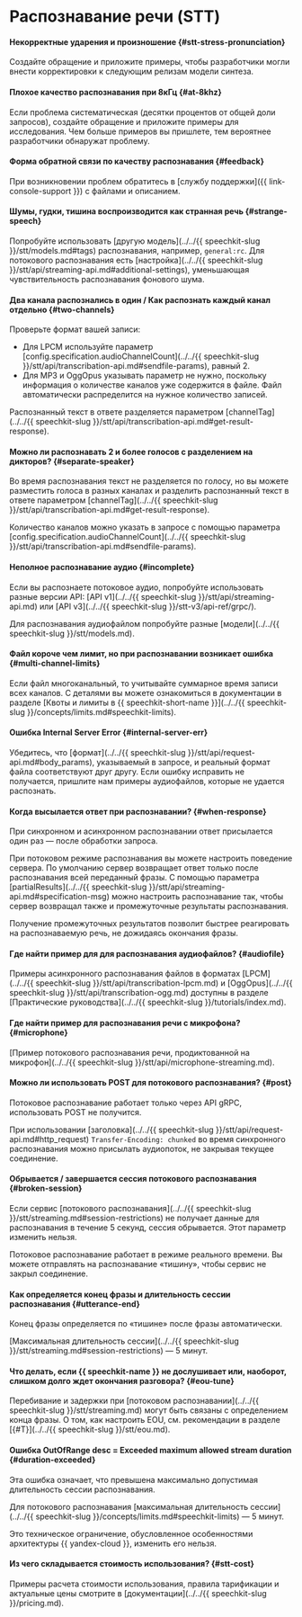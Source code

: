 # Распознавание речи (STT)

#### Некорректные ударения и произношение {#stt-stress-pronunciation}

Создайте обращение и приложите примеры, чтобы разработчики могли внести корректировки к следующим релизам модели синтеза.


#### Плохое качество распознавания при 8кГц {#at-8khz}

Если проблема систематическая (десятки процентов от общей доли запросов), создайте обращение и приложите примеры для исследования. Чем больше примеров вы пришлете, тем вероятнее разработчики обнаружат проблему.


#### Форма обратной связи по качеству распознавания {#feedback}



При возникновении проблем обратитесь в [службу поддержки]({{ link-console-support }}) с файлами и описанием.


#### Шумы, гудки, тишина воспроизводится как странная речь {#strange-speech}

Попробуйте использовать [другую модель](../../{{ speechkit-slug }}/stt/models.md#tags) распознавания, например, `general:rc`. Для потокового распознавания есть [настройка](../../{{ speechkit-slug }}/stt/api/streaming-api.md#additional-settings), уменьшающая чувствительность распознавания фонового шума.


#### Два канала распознались в один / Как распознать каждый канал отдельно {#two-channels}

Проверьте формат вашей записи:

* Для LPCM используйте параметр [config.specification.audioChannelCount](../../{{ speechkit-slug }}/stt/api/transcribation-api.md#sendfile-params), равный 2.
* Для MP3 и OggOpus указывать параметр не нужно, поскольку информация о количестве каналов уже содержится в файле. Файл автоматически распределится на нужное количество записей.

Распознанный текст в ответе разделяется параметром [channelTag](../../{{ speechkit-slug }}/stt/api/transcribation-api.md#get-result-response).

#### Можно ли распознавать 2 и более голосов с разделением на дикторов? {#separate-speaker}

Во время распознавания текст не разделяется по голосу, но вы можете разместить голоса в разных каналах и разделить распознанный текст в ответе параметром [channelTag](../../{{ speechkit-slug }}/stt/api/transcribation-api.md#get-result-response).

Количество каналов можно указать в запросе с помощью параметра [config.specification.audioChannelCount](../../{{ speechkit-slug }}/stt/api/transcribation-api.md#sendfile-params).

#### Неполное распознавание аудио {#incomplete}

Если вы распознаете потоковое аудио, попробуйте использовать разные версии API: [API v1](../../{{ speechkit-slug }}/stt/api/streaming-api.md) или [API v3](../../{{ speechkit-slug }}/stt-v3/api-ref/grpc/). 

Для распознавания аудиофайлом попробуйте разные [модели](../../{{ speechkit-slug }}/stt/models.md).


#### Файл короче чем лимит, но при распознавании возникает ошибка {#multi-channel-limits}

Если файл многоканальный, то учитывайте суммарное время записи всех каналов. С деталями вы можете ознакомиться в документации в разделе [Квоты и лимиты в {{ speechkit-short-name }}](../../{{ speechkit-slug }}/concepts/limits.md#speechkit-limits).

#### Ошибка Internal Server Error {#internal-server-err}

Убедитесь, что [формат](../../{{ speechkit-slug }}/stt/api/request-api.md#body_params), указываемый в запросе, и реальный формат файла соответствуют друг другу. Если ошибку исправить не получается, пришлите нам примеры аудиофайлов, которые не удается распознать.

#### Когда высылается ответ при распознавании? {#when-response}

При синхронном и асинхронном распознавании ответ присылается один раз — после обработки запроса.

При потоковом режиме распознавания вы можете настроить поведение сервера. По умолчанию сервер возвращает ответ только после распознавания всей переданный фразы. С помощью параметра [partialResults](../../{{ speechkit-slug }}/stt/api/streaming-api.md#specification-msg) можно настроить распознавание так, чтобы сервер возвращал также и промежуточные результаты распознавания.

Получение промежуточных результатов позволит быстрее реагировать на распознаваемую речь, не дожидаясь окончания фразы.

#### Где найти пример для для распознавания аудиофайлов? {#audiofile}

Примеры асинхронного распознавания файлов в форматах [LPCM](../../{{ speechkit-slug }}/stt/api/transcribation-lpcm.md) и [OggOpus](../../{{ speechkit-slug }}/stt/api/transcribation-ogg.md) доступны в разделе [Практические руководства](../../{{ speechkit-slug }}/tutorials/index.md).

#### Где найти пример для распознавания речи с микрофона? {#microphone}

[Пример потокового распознавания речи, продиктованной на микрофон](../../{{ speechkit-slug }}/stt/api/microphone-streaming.md).

#### Можно ли использовать POST для потокового распознавания? {#post}

Потоковое распознавание работает только через API gRPC, использовать POST не получится.

При использовании [заголовка](../../{{ speechkit-slug }}/stt/api/request-api.md#http_request) `Transfer-Encoding: chunked` во время синхронного распознавания можно присылать аудиопоток, не закрывая текущее соединение.

#### Обрывается / завершается сессия потокового распознавания {#broken-session}

Если сервис [потокового распознавания](../../{{ speechkit-slug }}/stt/streaming.md#session-restrictions) не получает данные для распознавания в течение 5 секунд, сессия обрывается. Этот параметр изменить нельзя.

Потоковое распознавание работает в режиме реального времени. Вы можете отправлять на распознавание «тишину», чтобы сервис не закрыл соединение.

#### Как определяется конец фразы и длительность сессии распознавания {#utterance-end}

Конец фразы определяется по «тишине» после фразы автоматически.

[Максимальная длительность сессии](../../{{ speechkit-slug }}/stt/streaming.md#session-restrictions) — 5 минут.

#### Что делать, если {{ speechkit-name }} не дослушивает или, наоборот, слишком долго ждет окончания разговора? {#eou-tune}

Перебивание и задержки при [потоковом распознавании](../../{{ speechkit-slug }}/stt/streaming.md) могут быть связаны с определением конца фразы. О том, как настроить EOU, см. рекомендации в разделе [{#T}](../../{{ speechkit-slug }}/stt/eou.md).

#### Ошибка OutOfRange desc = Exceeded maximum allowed stream duration {#duration-exceeded}

Эта ошибка означает, что превышена максимально допустимая длительность сессии распознавания.

Для потокового распознавания [максимальная длительность сессии](../../{{ speechkit-slug }}/concepts/limits.md#speechkit-limits) — 5 минут.

Это техническое ограничение, обусловленное особенностями архитектуры {{ yandex-cloud }}, изменить его нельзя.

#### Из чего складывается стоимость использования? {#stt-cost}

Примеры расчета стоимости использования, правила тарификации и актуальные цены смотрите в [документации](../../{{ speechkit-slug }}/pricing.md).
